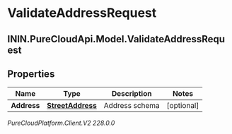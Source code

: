 # ValidateAddressRequest

## ININ.PureCloudApi.Model.ValidateAddressRequest

## Properties

|Name | Type | Description | Notes|
|------------ | ------------- | ------------- | -------------|
| **Address** | [**StreetAddress**](StreetAddress) | Address schema | [optional] |



_PureCloudPlatform.Client.V2 228.0.0_
